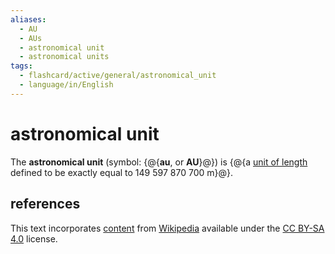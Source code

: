 ```yaml
---
aliases:
  - AU
  - AUs
  - astronomical unit
  - astronomical units
tags:
  - flashcard/active/general/astronomical_unit
  - language/in/English
---
```


# astronomical unit

The __astronomical unit__ (symbol: {@{__au__, or __AU__}@}) is {@{a [unit of length](unit%20of%20length.md) defined to be exactly equal to 149&nbsp;597&nbsp;870&nbsp;700 m}@}. <!--SR:!2025-05-06,239,330!2025-01-27,78,170-->

## references

This text incorporates [content](https://en.wikipedia.org/wiki/astronomical_unit) from [Wikipedia](Wikipedia.md) available under the [CC BY-SA 4.0](https://creativecommons.org/licenses/by-sa/4.0/) license.
